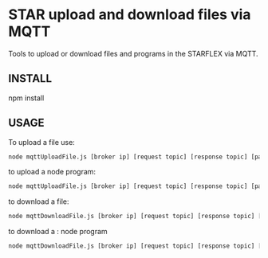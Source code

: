 # STAR upload and download files via MQTT 


Tools to upload or download files and programs in the STARFLEX via MQTT.

##  INSTALL

npm install

## USAGE


To upload a file use:
```bash
node mqttUploadFile.js [broker ip] [request topic] [response topic] [path to file]
```

to upload a node program:

```bash
node mqttUploadFile.js [broker ip] [request topic] [response topic] [path to file] --node
```

to download a file:
```bash
node mqttDownloadFile.js [broker ip] [request topic] [response topic] [path to file]
```

to download a : node program
```bash
node mqttDownloadFile.js [broker ip] [request topic] [response topic] [path to file] --node
```
